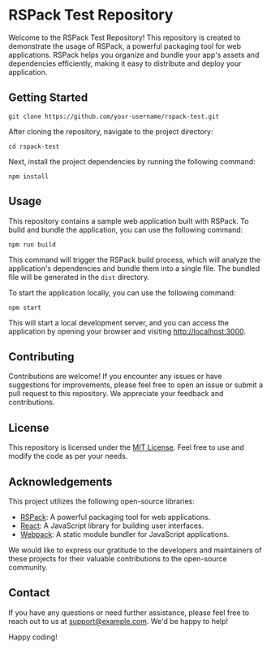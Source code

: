 # RSPack Test Repository

Welcome to the RSPack Test Repository! This repository is created to demonstrate the usage of RSPack, a powerful packaging tool for web applications. RSPack helps you organize and bundle your app's assets and dependencies efficiently, making it easy to distribute and deploy your application.

## Getting Started

```
git clone https://github.com/your-username/rspack-test.git
```

After cloning the repository, navigate to the project directory:

```
cd rspack-test
```

Next, install the project dependencies by running the following command:

```
npm install
```

## Usage

This repository contains a sample web application built with RSPack. To build and bundle the application, you can use the following command:

```
npm run build
```

This command will trigger the RSPack build process, which will analyze the application's dependencies and bundle them into a single file. The bundled file will be generated in the `dist` directory.

To start the application locally, you can use the following command:

```
npm start
```

This will start a local development server, and you can access the application by opening your browser and visiting [http://localhost:3000](http://localhost:3000).

## Contributing

Contributions are welcome! If you encounter any issues or have suggestions for improvements, please feel free to open an issue or submit a pull request to this repository. We appreciate your feedback and contributions.

## License

This repository is licensed under the [MIT License](LICENSE). Feel free to use and modify the code as per your needs.

## Acknowledgements

This project utilizes the following open-source libraries:

- [RSPack](https://rspack.js.org): A powerful packaging tool for web applications.
- [React](https://reactjs.org): A JavaScript library for building user interfaces.
- [Webpack](https://webpack.js.org): A static module bundler for JavaScript applications.

We would like to express our gratitude to the developers and maintainers of these projects for their valuable contributions to the open-source community.

## Contact

If you have any questions or need further assistance, please feel free to reach out to us at support@example.com. We'd be happy to help!

Happy coding!
